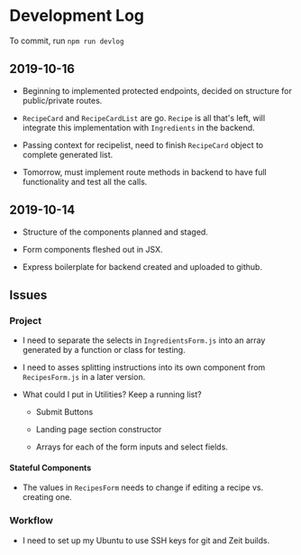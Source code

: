 # Development Log

To commit, run `npm run devlog`

## 2019-10-16

- Beginning to implemented protected endpoints, decided on structure for public/private routes.

- `RecipeCard` and `RecipeCardList` are go. `Recipe` is all that's left, will integrate this implementation with `Ingredients` in the backend.

- Passing context for recipelist, need to finish `RecipeCard` object to complete generated list.

- Tomorrow, must implement route methods in backend to have full functionality and test all the calls.

## 2019-10-14

- Structure of the components planned and staged.

- Form components fleshed out in JSX.

- Express boilerplate for backend created and uploaded to github.

## Issues

### Project

- I need to separate the selects in `IngredientsForm.js` into an array generated by a function or class for testing.

- I need to asses splitting instructions into its own component from `RecipesForm.js` in a later version.

- What could I put in Utilities? Keep a running list?

  - Submit Buttons

  - Landing page section constructor

  - Arrays for each of the form inputs and select fields.

#### Stateful Components

- The values in `RecipesForm` needs to change if editing a recipe vs. creating one.

### Workflow

- I need to set up my Ubuntu to use SSH keys for git and Zeit builds.
